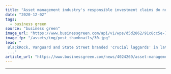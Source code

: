 ```yaml
---
title: "Asset management industry's responsible investment claims do not match its voting record"
date: "2020-12-02"
tags: 
  - business green
source: "business green"
image_url: "https://www.businessgreen.com/api/v1/wps/d5d2862/91c8cc5e-7eeb-4bf3-a68a-040b747a362c/2/coal-power-plant-china-185x114.jpg"
image_fp: "/assets/img/post_thumbnails/30.jpg"
lead: "
 BlackRock, Vanguard and State Street branded 'crucial laggards' in latest ShareAction report
 ..."
article_url: "https://www.businessgreen.com/news/4024269/asset-management-industry-responsible-investment-claims-match-voting-record"
---
```


---
